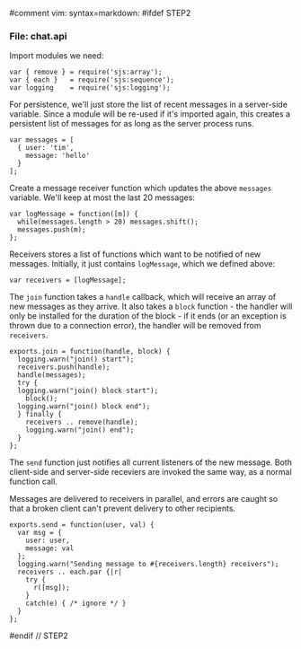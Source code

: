 #comment vim: syntax=markdown:
#ifdef STEP2
### File: chat.api

Import modules we need:

    var { remove } = require('sjs:array');
    var { each }   = require('sjs:sequence');
    var logging    = require('sjs:logging');


For persistence, we'll just store the list of recent messages
in a server-side variable. Since a module will be re-used
if it's imported again, this creates a persistent list
of messages for as long as the server process runs.

    var messages = [
      { user: 'tim',
        message: 'hello'
      }
    ];


Create a message receiver function which updates the above
`messages` variable. We'll keep at most the last 20 messages:

    var logMessage = function([m]) {
      while(messages.length > 20) messages.shift();
      messages.push(m);
    };

Receivers stores a list of functions which want
to be notified of new messages. Initially, it just contains
`logMessage`, which we defined above:

    var receivers = [logMessage];


The `join` function takes a `handle` callback,
which will receive an array of new messages as they arrive.
It also takes a `block` function - the handler
will only be installed for the duration of
the block - if it ends (or an exception is thrown
due to a connection error), the handler will be
removed from `receivers`.

    exports.join = function(handle, block) {
      logging.warn("join() start");
      receivers.push(handle);
      handle(messages);
      try {
      logging.warn("join() block start");
        block();
      logging.warn("join() block end");
      } finally {
        receivers .. remove(handle);
        logging.warn("join() end");
      }
    };


The `send` function just notifies all current listeners
of the new message.
Both client-side and server-side receviers are invoked the same way,
as a normal function call.

Messages are delivered to receivers in parallel, and errors are
caught so that a broken client can't prevent delivery to other
recipients.

    exports.send = function(user, val) {
      var msg = {
        user: user,
        message: val
      };
      logging.warn("Sending message to #{receivers.length} receivers");
      receivers .. each.par {|r|
        try {
          r([msg]);
        }
        catch(e) { /* ignore */ }
      }
    };
#endif // STEP2
